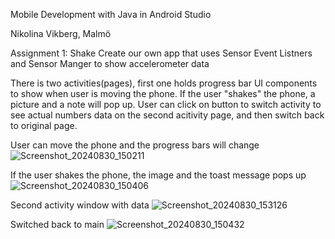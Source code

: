 Mobile Development with Java in Android Studio

Nikolina Vikberg, Malmö

Assignment 1: Shake
Create our own app that uses Sensor Event Listners and Sensor Manger to show accelerometer data

There is two activities(pages), first one holds progress bar UI components to show when user is moving the phone. 
If the user "shakes" the phone, a picture and a note will pop up.
User can click on button to switch activity to see actual numbers data on the second acitivity page, and then switch back to original page.

User can move the phone and the progress bars will change 
![Screenshot_20240830_150211](https://github.com/user-attachments/assets/8f51d25c-3efb-4afd-a6ba-ed41a13006e1)

If the user shakes the phone, the image and the toast message pops up
![Screenshot_20240830_150406](https://github.com/user-attachments/assets/d3ea0c6f-7b64-4ce4-96db-fd8cbf61f875)

Second activity window with data
![Screenshot_20240830_153126](https://github.com/user-attachments/assets/76763498-5052-410b-8009-879df65f3a97)

Switched back to main
![Screenshot_20240830_150432](https://github.com/user-attachments/assets/c1ab3443-ef11-430f-8561-49f8c4c79059)


